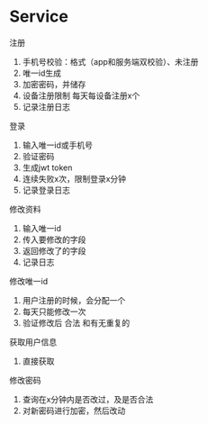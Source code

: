 # Service

注册
1. 手机号校验：格式（app和服务端双校验）、未注册
2. 唯一id生成 
3. 加密密码，并储存
4. 设备注册限制 每天每设备注册x个
5. 记录注册日志

登录
1. 输入唯一id或手机号
2. 验证密码
3. 生成jwt token
4. 连续失败x次，限制登录x分钟
5. 记录登录日志

修改资料
1. 输入唯一id
2. 传入要修改的字段
3. 返回修改了的字段
4. 记录日志

修改唯一id
1. 用户注册的时候，会分配一个
2. 每天只能修改一次
3. 验证修改后 合法 和有无重复的

获取用户信息
1. 直接获取

修改密码
1. 查询在x分钟内是否改过，及是否合法
2. 对新密码进行加密，然后改动


